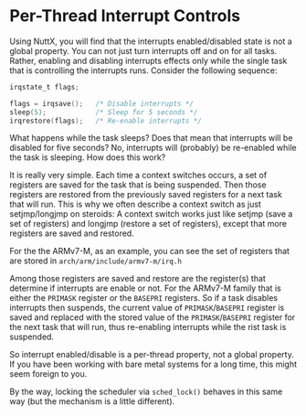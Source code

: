 # Per-Thread Interrupt Controls

Using NuttX, you will find that the interrupts enabled/disabled state is
not a global property. You can not just turn interrupts off and on for
all tasks. Rather, enabling and disabling interrupts effects only while
the single task that is controlling the interrupts runs. Consider the
following sequence:

``` C
irqstate_t flags;

flags = irqsave();   /* Disable interrupts */
sleep(5);            /* Sleep for 5 seconds */
irqrestore(flags);   /* Re-enable interrupts */
```

What happens while the task sleeps? Does that mean that interrupts will
be disabled for five seconds? No, interrupts will (probably) be
re-enabled while the task is sleeping. How does this work?

It is really very simple. Each time a context switches occurs, a set of
registers are saved for the task that is being suspended. Then those
registers are restored from the previously saved registers for a next
task that will run. This is why we often describe a context switch as
just setjmp/longjmp on steroids: A context switch works just like setjmp
(save a set of registers) and longjmp (restore a set of registers),
except that more registers are saved and restored.

For the the ARMv7-M, as an example, you can see the set of registers
that are stored in `arch/arm/include/armv7-m/irq.h`

Among those registers are saved and restore are the register(s) that
determine if interrupts are enable or not. For the ARMv7-M family that
is either the `PRIMASK` register or the `BASEPRI` registers. So if a
task disables interrupts then suspends, the current value of
`PRIMASK`/`BASEPRI` register is saved and replaced with the stored value
of the `PRIMASK`/`BASEPRI` register for the next task that will run,
thus re-enabling interrupts while the rist task is suspended.

So interrupt enabled/disable is a per-thread property, not a global
property. If you have been working with bare metal systems for a long
time, this might seem foreign to you.

By the way, locking the scheduler via `sched_lock()` behaves in this
same way (but the mechanism is a little different).
